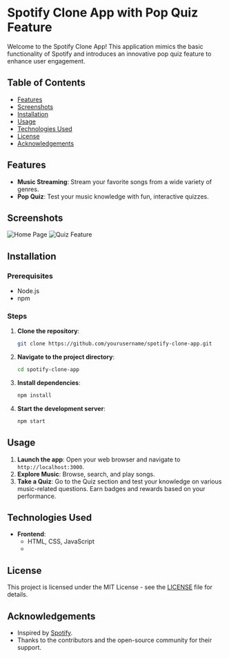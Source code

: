 # Spotify Clone App with Pop Quiz Feature

Welcome to the Spotify Clone App! This application mimics the basic functionality of Spotify and introduces an innovative pop quiz feature to enhance user engagement.

## Table of Contents
- [Features](#features)
- [Screenshots](#screenshots)
- [Installation](#installation)
- [Usage](#usage)
- [Technologies Used](#technologies-used)
- [License](#license)
- [Acknowledgements](#acknowledgements)

## Features
- **Music Streaming**: Stream your favorite songs from a wide variety of genres.
- **Pop Quiz**: Test your music knowledge with fun, interactive quizzes.

## Screenshots
![Home Page](screenshots/homepage.jpg)
![Quiz Feature](screenshots/quiz.jpg)

## Installation

### Prerequisites
- Node.js
- npm

### Steps
1. **Clone the repository**:
    ```sh
    git clone https://github.com/yourusername/spotify-clone-app.git
    ```
2. **Navigate to the project directory**:
    ```sh
    cd spotify-clone-app
    ```
3. **Install dependencies**:
    ```sh
    npm install
    ```
4. **Start the development server**:
    ```sh
    npm start
    ```

## Usage
1. **Launch the app**:
    Open your web browser and navigate to `http://localhost:3000`.
2. **Explore Music**:
    Browse, search, and play songs.
3. **Take a Quiz**:
    Go to the Quiz section and test your knowledge on various music-related questions. Earn badges and rewards based on your performance.

## Technologies Used
- **Frontend**:
  - HTML, CSS, JavaScript
  - 
## License
This project is licensed under the MIT License - see the [LICENSE](LICENSE) file for details.

## Acknowledgements
- Inspired by [Spotify](https://www.spotify.com).
- Thanks to the contributors and the open-source community for their support.

